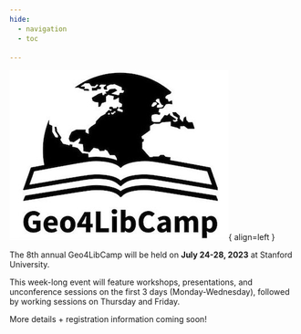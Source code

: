 ```yaml
---
hide:
  - navigation
  - toc

---
```



![Geo4LibCamp-logo](images/banner.jpg){ align=left }

The 8th annual Geo4LibCamp will be held on **July 24-28, 2023** at Stanford University.


This week-long event will feature workshops, presentations, and unconference sessions on the first 3 days (Monday-Wednesday), followed by working sessions on Thursday and Friday. 


<!--!!! pied-piper "info"-->

More details + registration information coming soon!

